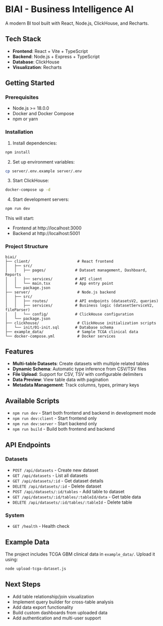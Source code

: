 # BIAI - Business Intelligence AI

A modern BI tool built with React, Node.js, ClickHouse, and Recharts.

## Tech Stack

- **Frontend**: React + Vite + TypeScript
- **Backend**: Node.js + Express + TypeScript
- **Database**: ClickHouse
- **Visualization**: Recharts

## Getting Started

### Prerequisites

- Node.js >= 18.0.0
- Docker and Docker Compose
- npm or yarn

### Installation

1. Install dependencies:
```bash
npm install
```

2. Set up environment variables:
```bash
cp server/.env.example server/.env
```

3. Start ClickHouse:
```bash
docker-compose up -d
```

4. Start development servers:
```bash
npm run dev
```

This will start:
- Frontend at http://localhost:3000
- Backend at http://localhost:5001

### Project Structure

```
biai/
├── client/                     # React frontend
│   ├── src/
│   │   ├── pages/             # Dataset management, Dashboard, Reports
│   │   ├── services/          # API client
│   │   └── main.tsx           # App entry point
│   └── package.json
├── server/                     # Node.js backend
│   ├── src/
│   │   ├── routes/            # API endpoints (datasetsV2, queries)
│   │   ├── services/          # Business logic (datasetServiceV2, fileParser)
│   │   └── config/            # ClickHouse configuration
│   └── package.json
├── clickhouse/                 # ClickHouse initialization scripts
│   └── init/01-init.sql       # Database schema
├── example_data/               # Sample TCGA clinical data
└── docker-compose.yml          # Docker services
```

## Features

- **Multi-table Datasets**: Create datasets with multiple related tables
- **Dynamic Schema**: Automatic type inference from CSV/TSV files
- **File Upload**: Support for CSV, TSV with configurable delimiters
- **Data Preview**: View table data with pagination
- **Metadata Management**: Track columns, types, primary keys

## Available Scripts

- `npm run dev` - Start both frontend and backend in development mode
- `npm run dev:client` - Start frontend only
- `npm run dev:server` - Start backend only
- `npm run build` - Build both frontend and backend

## API Endpoints

### Datasets
- `POST /api/datasets` - Create new dataset
- `GET /api/datasets` - List all datasets
- `GET /api/datasets/:id` - Get dataset details
- `DELETE /api/datasets/:id` - Delete dataset
- `POST /api/datasets/:id/tables` - Add table to dataset
- `GET /api/datasets/:id/tables/:tableId/data` - Get table data
- `DELETE /api/datasets/:id/tables/:tableId` - Delete table

### System
- `GET /health` - Health check

## Example Data

The project includes TCGA GBM clinical data in `example_data/`. Upload it using:
```bash
node upload-tcga-dataset.js
```

## Next Steps

- Add table relationship/join visualization
- Implement query builder for cross-table analysis
- Add data export functionality
- Build custom dashboards from uploaded data
- Add authentication and multi-user support
